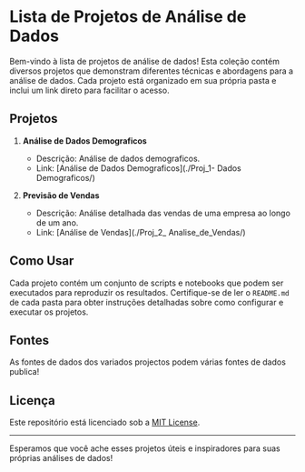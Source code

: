 # Lista de Projetos de Análise de Dados

Bem-vindo à lista de projetos de análise de dados! Esta coleção contém diversos projetos que demonstram diferentes técnicas e abordagens para a análise de dados. Cada projeto está organizado em sua própria pasta e inclui um link direto para facilitar o acesso.

## Projetos

1. **Análise de Dados Demograficos**
   - Descrição: Análise de dados demograficos.
   - Link: [Análise de Dados Demograficos](./Proj_1- Dados Demograficos/)

2. **Previsão de Vendas**
   - Descrição: Análise detalhada das vendas de uma empresa ao longo de um ano.
   - Link: [Análise de Vendas](./Proj_2_ Analise_de_Vendas/)




## Como Usar

Cada projeto contém um conjunto de scripts e notebooks que podem ser executados para reproduzir os resultados. Certifique-se de ler o `README.md` de cada pasta para obter instruções detalhadas sobre como configurar e executar os projetos.

## Fontes

As fontes de dados dos variados projectos podem várias fontes de dados publica!

## Licença

Este repositório está licenciado sob a [MIT License](./LICENSE).

---

Esperamos que você ache esses projetos úteis e inspiradores para suas próprias análises de dados!
